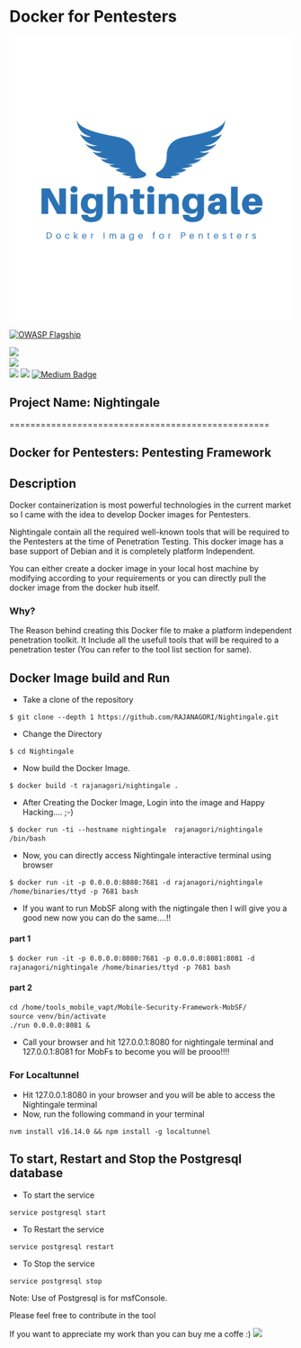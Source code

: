 # Docker for Pentesters

![Nightingale Logo](https://raw.githubusercontent.com/OWASP/www-project-nightingale/main/assets/images/Nightingale.png)

[![OWASP Flagship](https://img.shields.io/badge/owasp-flagship%20project-48A646.svg)](https://www.owasp.org/index.php/Category:OWASP_Project#tab=Project_Inventory)<br>

![](https://img.shields.io/github/followers/RAJANAGORI?style=social)<br>
![](https://img.shields.io/github/stars/RAJANAGORI?style=social)<br>
[![](https://img.shields.io/badge/-Follow-black?style=social&logo=Linkedin)](https://www.linkedin.com/in/raja-nagori/) [![](https://img.shields.io/twitter/follow/RajaNagori7?style=social&label=Follow)](https://twitter.com/RajaNagori7)
[![Medium Badge](https://img.shields.io/badge/-@rajanagori-03a57a?style=flat-square&labelColor=000000&logo=Medium&link=https://medium.com/@rajanagori)](https://medium.com/@rajanagori)

## Project Name: Nightingale
==================================================
## Docker for Pentesters: Pentesting Framework 

## Description
Docker containerization is most powerful technologies in the current market so I came with the idea to develop Docker images for Pentesters.

Nightingale contain all the required well-known tools that will be required to the Pentesters at the time of Penetration Testing. This docker image has a base support of Debian and it is completely platform Independent.

You can either create a docker image in your local host machine by modifying according to your requirements or you can directly pull the docker image from the docker hub itself.

### Why? 
The Reason behind creating this Docker file to make a platform independent penetration toolkit. It Include all the usefull tools that will be required to a penetration tester
(You can refer to the tool list section for same).
## Docker Image build and Run 
- Take a clone of the repository
```
$ git clone --depth 1 https://github.com/RAJANAGORI/Nightingale.git
```
- Change the Directory
```
$ cd Nightingale
```
- Now build the Docker Image.
```
$ docker build -t rajanagori/nightingale .
```
- After Creating the Docker Image, Login into the image and Happy Hacking.... ;-)
```
$ docker run -ti --hostname nightingale  rajanagori/nightingale /bin/bash
```
- Now, you can directly access Nightingale interactive terminal using browser
```
$ docker run -it -p 0.0.0.0:8080:7681 -d rajanagori/nightingale /home/binaries/ttyd -p 7681 bash
```
- If you want to run MobSF along with the nigtingale then I will give you a good new now you can do the same....!!
#### part 1
```
$ docker run -it -p 0.0.0.0:8080:7681 -p 0.0.0.0:8081:8081 -d rajanagori/nightingale /home/binaries/ttyd -p 7681 bash
```
#### part 2
```
cd /home/tools_mobile_vapt/Mobile-Security-Framework-MobSF/
source venv/bin/activate
./run 0.0.0.0:8081 &
```
- Call your browser and hit 127.0.0.1:8080 for nightingale terminal and 127.0.0.1:8081 for MobFs to become you will be prooo!!!!

### For Localtunnel
- Hit 127.0.0.1:8080 in your browser and you will be able to access the Nightingale terminal
- Now, run the following command in your terminal
```
nvm install v16.14.0 && npm install -g localtunnel
```
## To start, Restart and Stop the Postgresql database 
- To start the service
```
service postgresql start
```
- To Restart the service
```
service postgresql restart
```
- To Stop the service
```
service postgresql stop
```
Note: Use of Postgresql is for msfConsole.

Please feel free to contribute in the tool


If you want to appreciate my work than you can buy me a coffe :)
<a href="https://www.buymeacoffee.com/rajanagori"><img src="https://img.buymeacoffee.com/button-api/?text=Buy me a coffee&emoji=🍵&slug=rajanagori&button_colour=5F7FFF&font_colour=ffffff&font_family=Arial&outline_colour=000000&coffee_colour=FFDD00"></a>

